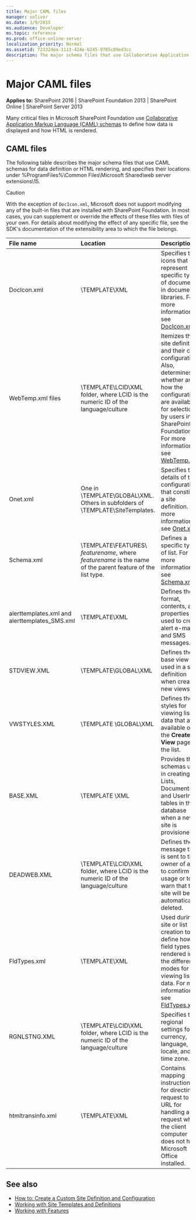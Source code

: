 ```yaml
---
title: Major CAML files
manager: soliver
ms.date: 3/9/2015
ms.audience: Developer
ms.topic: reference
ms.prod: office-online-server
localization_priority: Normal
ms.assetid: f2332dea-1113-424e-b245-9785c09ed3cc
description: The major schema files that use Collaborative Application Markup Language (CAML) schemas for data definition or HTML rendering, and their locations.
---
```


# Major CAML files

**Applies to:** SharePoint 2016 | SharePoint Foundation 2013 | SharePoint Online | SharePoint Server 2013
  
Many critical files in Microsoft SharePoint Foundation use [Collaborative Application Markup Language (CAML) schemas](collaborative-application-markup-language-caml-schemas.md) to define how data is displayed and how HTML is rendered. 
  
## CAML files

The following table describes the major schema files that use CAML schemas for data definition or HTML rendering, and specifies their locations under %ProgramFiles%\Common Files\Microsoft Shared\web server extensions\15\. 
  
> [!CAUTION]
> With the exception of `DocIcon.xml`, Microsoft does not support modifying any of the built-in files that are installed with SharePoint Foundation. In most cases, you can supplement or override the effects of these files with files of your own. For details about modifying the effect of any specific file, see the SDK's documentation of the extensibility area to which the file belongs. 
  
|**File name**|**Location**|**Description**|
|:-----|:-----|:-----|
|DocIcon.xml  <br/> |\TEMPLATE\XML  <br/> |Specifies the icons that represent specific types of documents in document libraries. For more information, see [DocIcon.xml](http://msdn.microsoft.com/library/ef6acad0-0a1a-457c-bc9b-ff1e368e59fb%28Office.15%29.aspx).  <br/> |
|WebTemp.xml files  <br/> |\TEMPLATE\LCID\XML folder, where LCID is the numeric ID of the language/culture  <br/> |Itemizes the site definitions and their child configurations. Also, determines whether and how the configurations are available for selection by users in the SharePoint Foundation UI. For more information, see [WebTemp.xml](http://msdn.microsoft.com/library/199bbb65-d12f-475d-b157-31a1bffe84c8%28Office.15%29.aspx).  <br/> |
|Onet.xml  <br/> |One in \TEMPLATE\GLOBAL\XML. Others in subfolders of \TEMPLATE\SiteTemplates.  <br/> |Specifies the details of the configurations that constitute a site definition. For more information, see [Onet.xml](http://msdn.microsoft.com/library/b99d6657-d9ae-4135-a43c-c58cdfcdc6c1%28Office.15%29.aspx).  <br/> |
|Schema.xml  <br/> |\TEMPLATE\FEATURES\ _featurename_, where  _featurename_ is the name of the parent feature of the list type.  <br/> |Defines a specific type of list. For more information, see [Schema.xml](http://msdn.microsoft.com/library/c2f01064-80d8-47ee-b602-ecf4c480ac56%28Office.15%29.aspx).  <br/> |
|alerttemplates.xml and alerttemplates_SMS.xml  <br/> |\TEMPLATE\XML  <br/> |Defines the format, contents, and properties used to create alert e-mail and SMS messages.  <br/> |
|STDVIEW.XML  <br/> |\TEMPLATE\GLOBAL\XML  <br/> |Defines the base view used in a site definition when creating new views.  <br/> |
|VWSTYLES.XML  <br/> |\TEMPLATE \GLOBAL\XML  <br/> |Defines the styles for viewing list data that are available on the **Create View** page for the list.  <br/> |
|BASE.XML  <br/> |\TEMPLATE \XML  <br/> |Provides the schemas used in creating the Lists, Documents, and UserInfo tables in the database when a new site is provisioned.  <br/> |
|DEADWEB.XML  <br/> |\TEMPLATE\LCID\XML folder, where LCID is the numeric ID of the language/culture  <br/> |Defines the message that is sent to the owner of a site to confirm site usage or to warn that the site will be automatically deleted.  <br/> |
|FldTypes.xml  <br/> |\TEMPLATE\XML  <br/> |Used during site or list creation to define how field types are rendered in the different modes for viewing list data. For more information, see [FldTypes.xml](http://msdn.microsoft.com/library/8f8db866-03f8-4001-aae3-4c4102a7aed6%28Office.15%29.aspx).  <br/> |
|RGNLSTNG.XML  <br/> |\TEMPLATE\LCID\XML folder, where LCID is the numeric ID of the language/culture  <br/> |Specifies the regional settings for currency, language, locale, and time zone.  <br/> |
|htmltransinfo.xml  <br/> |\TEMPLATE\XML  <br/> |Contains mapping instructions for directing a request to the URL for handling a request when the client computer does not have Microsoft Office installed.  <br/> |
   
## See also

- [How to: Create a Custom Site Definition and Configuration](http://msdn.microsoft.com/library/62b0552d-b7a7-4856-b906-c7bcb3155792%28Office.15%29.aspx)
- [Working with Site Templates and Definitions](http://msdn.microsoft.com/library/1edf6d4d-eddb-4cb5-9034-ed394e8a3e01%28Office.15%29.aspx) 
- [Working with Features](http://msdn.microsoft.com/library/ce5f5ce5-1429-439e-9261-2c4ba9788cc1%28Office.15%29.aspx)

